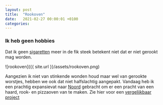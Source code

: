 ```yaml
---
layout: post
title:  "Rookoven"
date:   2021-02-27 00:00:01 +0100
categories:
---
```

### Ik heb geen hobbies

Dat ik geen [sigaretten](#dat-doen-we-dus-niet-meer) meer in de fik steek betekent niet dat er niet gerookt mag worden. 

![rookoven]({{ site.url }}/assets/rookoven.png)

Aangezien ik niet van stinkende wonden houd maar wel van gerookte worstjes, hebben we ook dat niet halfslachtig aangepakt. Vandaag heb ik een prachtig expansievat naar [Noord](https://www.fictionfactory.nl/en/who/workshop/) gebracht om er een pracht van een haard, rook- en pizzaoven van te maken. Zie hier voor een [vergelijkbaar project](http://www.depalingrokers.nl/constructierookton.htm)
